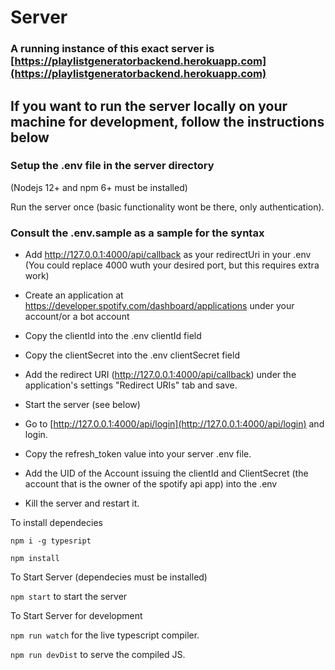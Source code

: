 # Server

### A running instance of this exact server is [https://playlistgeneratorbackend.herokuapp.com](https://playlistgeneratorbackend.herokuapp.com)

## If you want to run the server locally on your machine for development, follow the instructions below

### Setup the .env file in the server directory

(Nodejs 12+ and npm 6+ must be installed)

Run the server once (basic functionality wont be there, only authentication).

### Consult the .env.sample as a sample for the syntax

-   Add http://127.0.0.1:4000/api/callback as your redirectUri in your .env (You could replace 4000 wuth your desired port, but this requires extra work)

-   Create an application at https://developer.spotify.com/dashboard/applications under your account/or a bot account

-   Copy the clientId into the .env clientId field

-   Copy the clientSecret into the .env clientSecret field

-   Add the redirect URI (http://127.0.0.1:4000/api/callback) under the application's settings "Redirect URIs" tab and save.

-   Start the server (see below)

-   Go to [http://127.0.0.1:4000/api/login](http://127.0.0.1:4000/api/login) and login.

-   Copy the refresh_token value into your server .env file.

-   Add the UID of the Account issuing the clientId and ClientSecret (the account that is the owner of the spotify api app) into the .env

-   Kill the server and restart it.

To install dependecies

`npm i -g typesript`

`npm install`

To Start Server (dependecies must be installed)

`npm start` to start the server

To Start Server for development

`npm run watch` for the live typescript compiler.

`npm run devDist` to serve the compiled JS.
